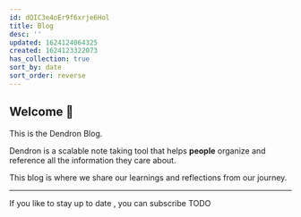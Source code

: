 ```yaml
---
id: dQIC3e4oEr9f6xrje6Hol
title: Blog
desc: ''
updated: 1624124064325
created: 1624123322073
has_collection: true
sort_by: date
sort_order: reverse
---
```



## Welcome 👋

This is the Dendron Blog. 

Dendron is a scalable note taking tool that helps **people** organize and reference all the information they care about.  

This blog is where we share our learnings and reflections from our journey. 


---

If you like to stay up to date , you can subscribe TODO